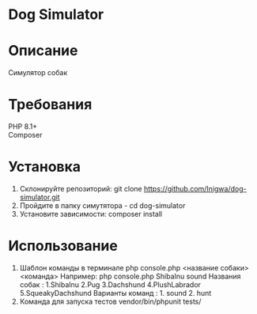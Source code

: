 # Dog Simulator

# Описание
Симулятор собак

# Требования
PHP 8.1+  
Сomposer

# Установка
1. Склонируйте репозиторий: git clone <https://github.com/Inigwa/dog-simulator.git>
2. Пройдите в папку симутятора - cd dog-simulator
3. Установите зависимости: composer install

# Использование 
1. Шаблон команды в терминале php console.php <название собаки> <команда>
Например: php console.php ShibaInu sound
Названия собак : 1.ShibaInu 2.Pug 3.Dachshund 4.PlushLabrador 
5.SqueakyDachshund
Варианты команд : 1. sound 2. hunt
2. Команда для запуска тестов vendor/bin/phpunit tests/
